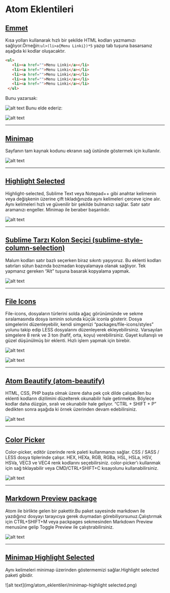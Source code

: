 # Atom Eklentileri
## [Emmet](https://atom.io/packages/emmet)
Kısa yolları kullanarak hızlı bir şekilde HTML kodları yazmamızı sağlıyor.Örneğin:```ul>(li>a{Menu Linki})*5``` yazıp tab tuşuna basarsanız aşağıda ki kodlar oluşacaktır.
```html
<ul>
   <li><a href="">Menu Linki</a></li>
   <li><a href="">Menu Linki</a></li>
   <li><a href="">Menu Linki</a></li>
   <li><a href="">Menu Linki</a></li>
   <li><a href="">Menu Linki</a></li>
 </ul>
```
Bunu yazarsak:

![alt text](img/atom_eklentileri/emmet1.png)
Bunu elde ederiz:

![alt text](img/atom_eklentileri/emmet2.png)


***
## [Minimap](https://atom.io/packages/minimap)
Sayfanın tam kaynak kodunu ekranın sağ üstünde göstermek için kullanılır.

![alt text](img/atom_eklentileri/minimap-example.png)


***

## [Highlight Selected](https://atom.io/packages/highlight-selected)
Highlight-selected, Sublime Text veya Notepad++ gibi anahtar kelimenin veya değişkenin üzerine çift tıkladığınızda aynı kelimeleri çerceve içine alır. Aynı kelimeleri hızlı ve güvenilir bir şekilde bulmanızı sağlar. Satır satır aramanızı engeller. Minimap ile beraber başarılıdır.

![alt text](img/atom_eklentileri/highlight-example.gif)
***
## [Sublime Tarzı Kolon Seçici (sublime-style-column-selection)](https://atom.io/packages/sublime-style-column-selection)

Malum kodları satır bazlı seçerken biraz sıkıntı yaşıyoruz. Bu eklenti kodları satırları sütun bazında bozmadan kopyalamaya olanak sağlıyor. Tek yapmanız gereken “Alt” tuşuna basarak kopyalama yapmak.

![alt text](img/atom_eklentileri/sublime-style-column-selection.gif)

***
## [File Icons](https://atom.io/packages/file-icons)
File-icons, dosyaların türlerini solda ağaç görünümünde ve sekme sıralamasında dosya isminin solunda küçük iconla gösterir. Dosya simgelerini düzenleyebilir, kendi simgenizi “packages/file-icons/styles” yolunu takip edip LESS dosyalarını düzenleyerek ekleyebilirsiniz. Varsayılan simgelere 8 renk ve 3 ton (hafif, orta, koyu) verebilirsiniz. Gayet kullanışlı ve güzel düşünülmüş bir eklenti. Hızlı işlem yapmak için birebir.

![alt text](img/atom_eklentileri/file-icons.png)

![alt text](img/atom_eklentileri/file-icons-example.png)

***
## [Atom Beautify (atom-beautify)](https://atom.io/packages/atom-beautify)
HTML, CSS, PHP başta olmak üzere daha pek çok dilde çalışabilen bu eklenti kodların dizilimini düzelterek okunabilir hale getirmekte. Böylece kodlar daha düzgün, sıralı ve okunabilir hale geliyor. “CTRL + SHIFT + P” dedikten sonra aşağıda ki örnek üzerinden devam edebilirsiniz.

![alt text](img/atom_eklentileri/atomBf.gif)

***
## [Color Picker](https://atom.io/packages/color-picker)

Color-picker, editör üzerinde renk paleti kullanmanızı sağlar. CSS / SASS / LESS dosya tiplerinde çalışır. HEX, HEXa, RGB, RGBa, HSL, HSLa, HSV, HSVa, VEC3 ve VEC4 renk kodlarını seçebilirsiniz. color-picker’ı kullanmak için sağ tıklayabilir veya CMD/CTRL+SHIFT+C kısayolunu kullanabilirsiniz.

![alt text](img/atom_eklentileri/color-picker.gif)

***
## [Markdown Preview package](https://github.com/atom/markdown-preview)

Atom ile birlikte gelen bir pakettir.Bu paket sayesinde markdown ile yazdığınız dosyayı tarayıcıya gerek duymadan görebiliyorsunuz.Çalıştırmak için CTRL+SHIFT+M veya packpages sekmesinden Markdown Preview menusüne gelip Toggle Preview ile çalıştırabilirsiniz.

![alt text](img/atom_eklentileri/markdown.png)

***
## [Minimap Highlight Selected](https://atom.io/packages/minimap-highlight-selected)
Aynı kelimeleri minimap üzerinden göstermemizi sağlar.Highlight selected paketi gibidir.

![alt text](img/atom_eklentileri/minimap-highlight selected.png)
